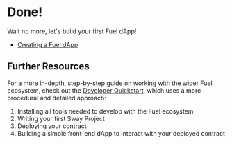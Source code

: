 # Done!

Wait no more, let's build your first Fuel dApp!

- [Creating a Fuel dApp](../creating-a-fuel-dapp/)

## Further Resources

For a more in-depth, step-by-step guide on working with the wider Fuel ecosystem, check out the [Developer Quickstart](https://docs.fuel.network/guides/quickstart/), which uses a more procedural and detailed approach:

1. Installing all tools needed to develop with the Fuel ecosystem
1. Writing your first Sway Project
1. Deploying your contract
1. Building a simple front-end dApp to interact with your deployed contract
